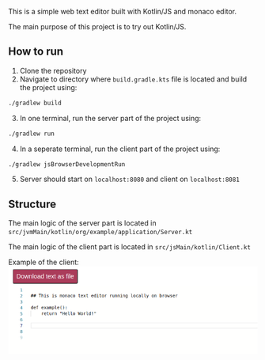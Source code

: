 This is a simple web text editor built with Kotlin/JS and monaco editor.

The main purpose of this project is to try out Kotlin/JS.

## How to run
1. Clone the repository
2. Navigate to directory where ```build.gradle.kts``` file is located and build the project using:
```bash
./gradlew build
```
3. In one terminal, run the server part of the project using:
```bash
./gradlew run
```
4. In a seperate terminal, run the client part of the project using:
```bash
./gradlew jsBrowserDevelopmentRun
```
5. Server should start on ```localhost:8080``` and client on ```localhost:8081```

## Structure
The main logic of the server part is located in ```src/jvmMain/kotlin/org/example/application/Server.kt```

The main logic of the client part is located in ```src/jsMain/kotlin/Client.kt```

Example of the client:
![Example](./example.png)